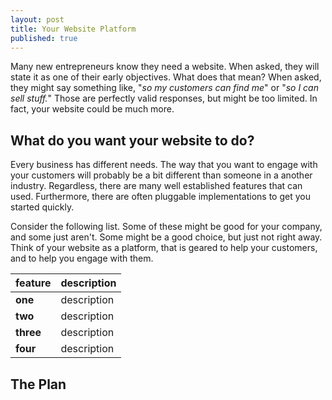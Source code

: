 ```yaml
---
layout: post
title: Your Website Platform
published: true
---
```




Many new entrepreneurs know they need a website.  When asked, they will state it as one of their early objectives.  What does that mean?  When asked, they might say something like, "_so my customers can find me_" or "_so I can sell stuff._"  Those are perfectly valid responses, but might be too limited.  In fact, your website could be much more.

## What do you want your website to do?

Every business has different needs. The way that you want to engage with your customers will probably be a bit different than someone in a another industry. Regardless, there are many well established features that can used. Furthermore, there are often pluggable implementations to get you started quickly.

Consider the following list.  Some of these might be good for your company, and some just aren't. Some might be a good choice, but just not right away.  Think of your website as a platform, that is geared to help your customers, and to help you engage with them.

feature  | description
---------|:-----------------------------------------
**one**  | description
**two**  | description
**three**| description
**four** | description

## The Plan
